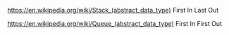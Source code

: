https://en.wikipedia.org/wiki/Stack_(abstract_data_type)
First In Last Out

https://en.wikipedia.org/wiki/Queue_(abstract_data_type)
First In First Out
